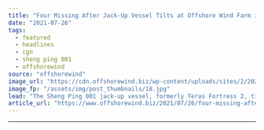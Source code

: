 ```yaml
---
title: "Four Missing After Jack-Up Vessel Tilts at Offshore Wind Farm in China"
date: "2021-07-26"
tags: 
  - featured
  - headlines
  - cgn
  - sheng ping 001
  - offshorewind
source: "offshorewind"
image_url: "https://cdn.offshorewind.biz/wp-content/uploads/sites/2/2021/07/26091503/Teras-Fortress-2_Teras-Offshore-archive.jpg"
image_fp: "/assets/img/post_thumbnails/18.jpg"
lead: "The Sheng Ping 001 jack-up vessel, formerly Teras Fortress 2, tilted on 25 July"
article_url: "https://www.offshorewind.biz/2021/07/26/four-missing-after-jack-up-vessel-tilts-at-offshore-wind-farm-in-china/"
---
```


---
